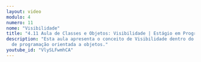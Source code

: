 ```yaml
---
layout: video
modulo: 4
numero: 11
nome: "Visibilidade"
title: "4.11 Aula de Classes e Objetos: Visibilidade | Estágio em Programação"
description: "Esta aula apresenta o conceito de Visibilidade dentro do paradigma
  de programação orientada a objetos."
youtube_id: "VlySLFwmhCA"
---
```



